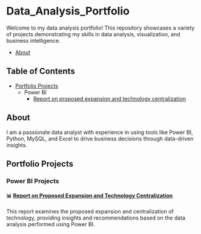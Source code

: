 # Data_Analysis_Portfolio
Welcome to my data analysis portfolio! This repository showcases a variety of projects demonstrating my skills in data analysis, visualization, and business intelligence.

- [About](#about)
## Table of Contents
- [Portfolio Projects](#portfolio-projects)
  - Power BI
    - [Report on proposed expansion and technology centralization](#Report_on_proposed_expansion_and_technology_centralization)

## About

I am a passionate data analyst with experience in using tools like Power BI, Python, MySQL, and Excel to drive business decisions through data-driven insights.
## Portfolio Projects

### Power BI Projects

#### 📊 [Report on Proposed Expansion and Technology Centralization](https://github.com/VenusMcflytrap/Data_Analysis_Portfolio/blob/main/Report%20on%20proposed%20expansion%20and%20technology%20centralization.docx)
This report examines the proposed expansion and centralization of technology, providing insights and recommendations based on the data analysis performed using Power BI.

